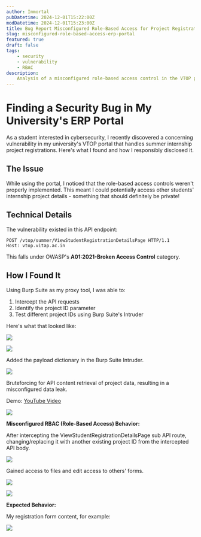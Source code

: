```yaml
---
author: Immortal
pubDatetime: 2024-12-01T15:22:00Z
modDatetime: 2024-12-01T15:23:00Z
title: Bug Report Misconfigured Role-Based Access for Project Registration Service in my University's ERP Portal
slug: misconfigured-role-based-access-erp-portal
featured: true
draft: false
tags:
    - security
    - vulnerability
    - RBAC
description:
    Analysis of a misconfigured role-based access control in the VTOP portal that allowed unauthorized access to other students' summer internship project details.
---
```

# Finding a Security Bug in My University's ERP Portal

As a student interested in cybersecurity, I recently discovered a concerning vulnerability in my university's VTOP portal that handles summer internship project registrations. Here's what I found and how I responsibly disclosed it.

## The Issue

While using the portal, I noticed that the role-based access controls weren't properly implemented. This meant I could potentially access other students' internship project details - something that should definitely be private!

## Technical Details

The vulnerability existed in this API endpoint:
```
POST /vtop/summer/ViewStudentRegistrationDetailsPage HTTP/1.1
Host: vtop.vitap.ac.in
```

This falls under OWASP's **A01:2021-Broken Access Control** category.

## How I Found It

Using Burp Suite as my proxy tool, I was able to:
1. Intercept the API requests
2. Identify the project ID parameter
3. Test different project IDs using Burp Suite's Intruder

Here's what that looked like:

![](@assets/attachment/7d883c3a4757ff2d514f46f67402089b.png)

![](@assets/attachment/911465fcd91fbd3c36e9f774d293fccb.png)


Added the payload dictionary in the Burp Suite Intruder.

![](@assets/attachment/2e6b39b568e0f83e12840309ff39447f.png)

Bruteforcing for API content retrieval of project data, resulting in a misconfigured data leak.

Demo: [YouTube Video](https://www.youtube.com/embed/FpmfaGwH3kE?si=_iicYWxgznpTy0EX)

![](@assets/attachment/85b8245a0d5b93402462a655b70544a6.png)

**Misconfigured RBAC (Role-Based Access) Behavior:**

After intercepting the ViewStudentRegistrationDetailsPage sub API route, changing/replacing it with another existing project ID from the intercepted API body.

![](@assets/attachment/54e55e390fb394dfdb86b6850334835f.png)

Gained access to files and edit access to others' forms.

![](@assets/attachment/11584aa5ab950e2624d6cd9688346784.png)

![](@assets/attachment/a8ef2d4520621cdd4e98140f1dee5047.png)

**Expected Behavior:**

My registration form content, for example:

![](@assets/attachment/ece16c4258e99a0cde83d2e0998c91f8.png)
